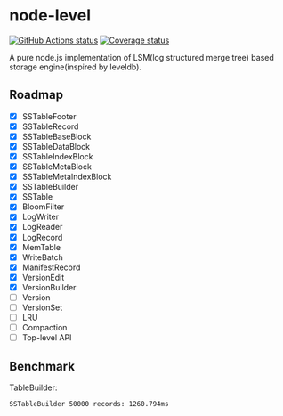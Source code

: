 # node-level


<p>
  <a href="https://github.com/heineiuo/node-level/actions"><img style="max-width:100%" alt="GitHub Actions status" src="https://github.com/heineiuo/node-level/workflows/Node%20CI/badge.svg"></a>
  <a href="https://coveralls.io/github/heineiuo/node-level"><img style="max-width:100%" alt="Coverage status" src="https://coveralls.io/repos/github/heineiuo/node-level/badge.svg"></a>

</p>
A pure node.js implementation of LSM(log structured merge tree) based storage engine(inspired by leveldb).

## Roadmap
- [x] SSTableFooter
- [x] SSTableRecord
- [x] SSTableBaseBlock
- [x] SSTableDataBlock
- [x] SSTableIndexBlock
- [x] SSTableMetaBlock
- [x] SSTableMetaIndexBlock
- [x] SSTableBuilder
- [x] SSTable
- [x] BloomFilter
- [x] LogWriter
- [x] LogReader
- [x] LogRecord
- [x] MemTable
- [x] WriteBatch
- [x] ManifestRecord
- [x] VersionEdit
- [x] VersionBuilder
- [ ] Version
- [ ] VersionSet
- [ ] LRU
- [ ] Compaction
- [ ] Top-level API

## Benchmark

TableBuilder:
```
SSTableBuilder 50000 records: 1260.794ms
```
